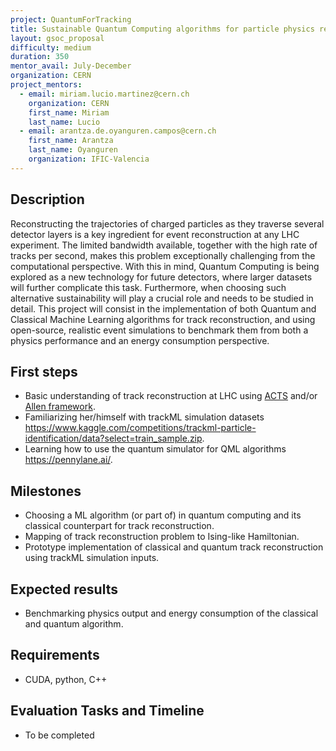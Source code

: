 ```yaml
---
project: QuantumForTracking
title: Sustainable Quantum Computing algorithms for particle physics reconstruction
layout: gsoc_proposal
difficulty: medium
duration: 350
mentor_avail: July-December
organization: CERN
project_mentors:
  - email: miriam.lucio.martinez@cern.ch
    organization: CERN
    first_name: Miriam
    last_name: Lucio
  - email: arantza.de.oyanguren.campos@cern.ch
    first_name: Arantza
    last_name: Oyanguren
    organization: IFIC-Valencia
---
```




## Description

Reconstructing the trajectories of charged particles as they traverse several detector layers is a key ingredient for event reconstruction at any LHC experiment. The limited bandwidth available, together with the high rate of tracks per second, makes this problem exceptionally challenging from the computational perspective. With this in mind, Quantum Computing is being explored as a new technology for future detectors, where larger datasets will further complicate this task. Furthermore, when choosing such alternative sustainability will play a crucial role and needs to be studied in detail. This project will consist in the implementation of both Quantum and Classical Machine Learning algorithms for track reconstruction, and using open-source, realistic event simulations to benchmark them from both a physics performance and an energy consumption perspective.

## First steps

* Basic understanding of track reconstruction at LHC using [ACTS](https://acts.readthedocs.io/en/latest/) and/or [Allen framework](https://allen-doc.docs.cern.ch/index.html).
* Familiarizing her/himself with trackML simulation datasets <https://www.kaggle.com/competitions/trackml-particle-identification/data?select=train_sample.zip>.
* Learning how to use the quantum simulator for QML algorithms <https://pennylane.ai/>. 


## Milestones

* Choosing a ML algorithm (or part of) in quantum computing and its classical counterpart for track reconstruction. 
* Mapping of track reconstruction problem to Ising-like Hamiltonian.
* Prototype implementation of classical and quantum track reconstruction using trackML simulation inputs.

## Expected results
 
* Benchmarking physics output and energy consumption of the classical and quantum algorithm.

## Requirements

* CUDA, python, C++

## Evaluation Tasks and Timeline

* To be completed




